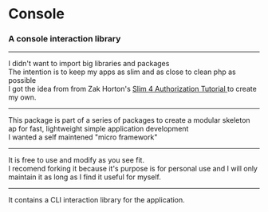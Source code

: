 # Console

### A console interaction library

---

I didn't want to import big libraries and packages<br/>
The intention is to keep my apps as slim and as close to clean php as possible<br/>
I got the idea from from Zak Horton's [Slim 4 Authorization Tutorial ](https://github.com/zhorton34/authorize-slim-4) to create my own.<br/>

---

This package is part of a series of packages to create a modular skeleton ap for fast, lightweight simple application development<br/>
I wanted a self maintened "micro framework"<br/>

---

It is free to use and modify as you see fit.<br/>
I recomend forking it because it's purpose is for personal use and I will only maintain it as long as I find it useful for myself.

---

It contains a CLI interaction library for the application.
